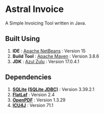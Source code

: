 # Astral Invoice

A Simple Invoicing Tool written in Java.

## Built Using

1. **IDE** : [Apache NetBeans](https://netbeans.apache.org/) : Version 15
2. **Build Tool** : [Apache Maven](https://maven.apache.org/) : Version 3.8.6
3. **JDK** : [Azul Zulu](https://www.azul.com/downloads/) : Version 17.0.4.1

## Dependencies

1. **[SQLite](https://www.sqlite.org/) [(SQLite JDBC)](https://github.com/xerial/sqlite-jdbc)** : Version 3.39.2.1
2. **[FlatLaf](https://www.formdev.com/flatlaf/)** : Version 2.4
3. **[OpenPDF](https://github.com/LibrePDF/OpenPDF)** : Version 1.3.29
4. **[ICU4J](https://icu.unicode.org/)** : Version 71.1
